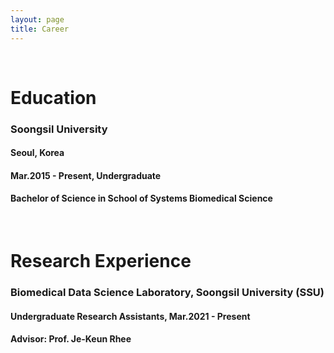 ```yaml
---
layout: page
title: Career
---
```


<br/>

# Education
### Soongsil University
#### Seoul, Korea
#### Mar.2015 - Present, Undergraduate
#### Bachelor of Science in School of Systems Biomedical Science

<br/>

# Research Experience

###  Biomedical Data Science Laboratory, Soongsil University (SSU)
#### Undergraduate Research Assistants, Mar.2021 - Present
#### Advisor: Prof. Je-Keun Rhee



